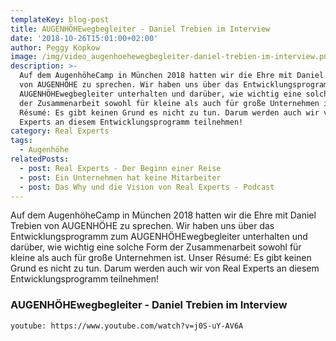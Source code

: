 ```yaml
---
templateKey: blog-post
title: AUGENHÖHEwegbegleiter - Daniel Trebien im Interview
date: '2018-10-26T15:01:00+02:00'
author: Peggy Kopkow
image: /img/video_augenhoehewegbegleiter-daniel-trebien-im-interview.png
description: >-
  Auf dem AugenhöheCamp in München 2018 hatten wir die Ehre mit Daniel Trebien
  von AUGENHÖHE zu sprechen. Wir haben uns über das Entwicklungsprogramm zum
  AUGENHÖHEwegbegleiter unterhalten und darüber, wie wichtig eine solche Form
  der Zusammenarbeit sowohl für kleine als auch für große Unternehmen ist. Unser
  Résumé: Es gibt keinen Grund es nicht zu tun. Darum werden auch wir von Real
  Experts an diesem Entwicklungsprogramm teilnehmen!
category: Real Experts
tags:
  - Augenhöhe
relatedPosts:
  - post: Real Experts - Der Beginn einer Reise
  - post: Ein Unternehmen hat keine Mitarbeiter
  - post: Das Why und die Vision von Real Experts - Podcast
---
```

Auf dem AugenhöheCamp in München 2018 hatten wir die Ehre mit Daniel Trebien von AUGENHÖHE zu sprechen. Wir haben uns über das Entwicklungsprogramm zum AUGENHÖHEwegbegleiter unterhalten und darüber, wie wichtig eine solche Form der Zusammenarbeit sowohl für kleine als auch für große Unternehmen ist. Unser Résumé: Es gibt keinen Grund es nicht zu tun. Darum werden auch wir von Real Experts an diesem Entwicklungsprogramm teilnehmen!

### AUGENHÖHEwegbegleiter - Daniel Trebien im Interview

`youtube: https://www.youtube.com/watch?v=j0S-uY-AV6A` 
